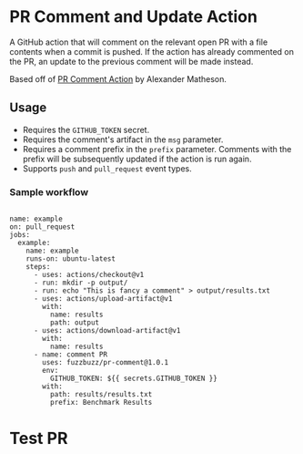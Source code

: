 # PR Comment and Update Action

A GitHub action that will comment on the relevant open PR with a file contents when a commit is pushed. If the action has already commented on the PR, an update to the previous comment will be made instead.

Based off of [PR Comment Action](https://github.com/machine-learning-apps/pr-comment) by Alexander Matheson.

## Usage

- Requires the `GITHUB_TOKEN` secret.
- Requires the comment's artifact in the `msg` parameter.
- Requires a comment prefix in the `prefix` parameter. Comments with the prefix will be subsequently updated if the action is run again.
- Supports `push` and `pull_request` event types.

### Sample workflow

```
  
name: example
on: pull_request
jobs:
  example:
    name: example
    runs-on: ubuntu-latest
    steps:
      - uses: actions/checkout@v1
      - run: mkdir -p output/
      - run: echo "This is fancy a comment" > output/results.txt
      - uses: actions/upload-artifact@v1
        with:
          name: results
          path: output
      - uses: actions/download-artifact@v1
        with:
          name: results
      - name: comment PR
        uses: fuzzbuzz/pr-comment@1.0.1
        env:
          GITHUB_TOKEN: ${{ secrets.GITHUB_TOKEN }}
        with:
          path: results/results.txt
          prefix: Benchmark Results
```

# Test PR
